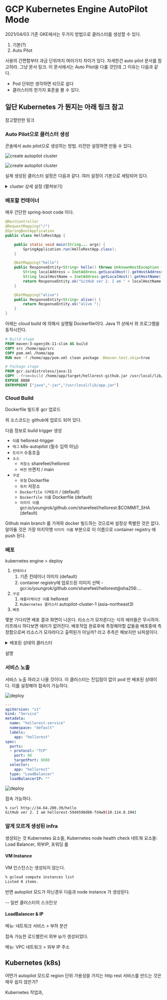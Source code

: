 # GCP Kubernetes Engine AutoPilot Mode

2021/04/03 기준 GKE에서는 두가지 방법으로 클러스터를 생성할 수 있다.

1. 기본(?)
2. Auto Pilot

사용의 간편함부터 과금 단위까지 여러가지 차이가 있다. 자세한건 auto pilot 문서를 참고하라. 그냥 문서 링크.
이 문서에서는 Auto Pilot을 다룰 것인데 그 이유는 다음과 같다.

- Pod 단위만 생각하면 되므로 쉽다
- 클러스터의 한가지 표준을 볼 수 있다.

## 일단 Kubernetes 가 뭔지는 아래 링크 참고

참고할만한 링크

### Auto Pilot으로 클러스터 생성

콘솔에서 auto pilot으로 생성하는 방법. 리전만 설정하면 만들 수 있다.

![create autopilot cluster](.resources/gcp_k8s_engine_autopilot/create_cluster_01.png)

![create autopilot cluster](.resources/gcp_k8s_engine_autopilot/create_cluster_02.png)

실제 생성된 클러스터 설정은 다음과 같다. 여러 설정이 기본으로 세팅되어 있다.

<details> <summary> cluster 상세 설정 (펼쳐보기) </summary>

![created cluster](.resources/gcp_k8s_engine_autopilot/created_cluster_01.png)
![created cluster](.resources/gcp_k8s_engine_autopilot/created_cluster_02.png)

</details>

### 배포할 컨테이너

매우 간단한 spring-boot code 이다.

```java
@RestController
@RequestMapping("/")
@SpringBootApplication
public class HelloRestApp {

    public static void main(String... args) {
        SpringApplication.run(HelloRestApp.class);
    }

    @GetMapping("hello")
    public ResponseEntity<String> hello() throws UnknownHostException {
        String localAddress = InetAddress.getLocalHost().getHostAddress();
        String localHostName = InetAddress.getLocalHost().getHostName();
        return ResponseEntity.ok("GitHub ver 2. I am " + localHostName + "(" + localAddress + ") ");
    }

    @GetMapping("alive")
    public ResponseEntity<String> alive() {
        return ResponseEntity.ok("alive ");
    }
}
```

아래는 cloud build 에 의해서 실행될 Dockerfile이다. Java 11 상에서 위 프로그램을 동작시킨다.

```Dockerfile
# Build stage
FROM maven:3-openjdk-11-slim AS build
COPY src /home/app/src
COPY pom.xml /home/app
RUN mvn -f /home/app/pom.xml clean package -Dmaven.test.skip=true

# Package stage
FROM gcr.io/distroless/java:11
COPY --from=build /home/app/target/hellorest-github.jar /usr/local/lib/app.jar
EXPOSE 8080
ENTRYPOINT ["java","-jar","/usr/local/lib/app.jar"]
```

### Cloud Build

Dockerfile 빌드후 gcr 업로드

위 소스코드는 github에 업로드 되어 있다.

다음 정보로 build trigger 생성

- `이름` hellorest-trigger
- `태그` k8s-autopilot (필수 입력 아님)
- `트리거` 수동호출
- `소스`
  - `저장소` sharefeel/hellorest
  - `버전` 브랜치 / main
- `구성`
  - `유형` Dockerfile
  - `위치` 저장소
  - `Dockerfile 디렉토리` / (default)
  - `Dockerfile 이름` Dockerfile (default)
  - `이미지 이름` gcr.io/youngrok/github.com/sharefeel/hellorest:$COMMIT_SHA (default)

Github main branch 를 가져와 docker 빌드하는 것으로써 설정상 특별한 것은 없다. 알아둘 것은 가장 마지막행 `이미지 이름` 부분으로 이 이름으로 container registry 에 push 된다.

### 배포

kubernetes engine > deploy

1. `컨테이너`
   1. 기존 컨테이너 이미지 (default)
   2. container registry에 업로드된 이미지 선택 - gcr.io/youngrok/github.com/sharefeel/hellorest@sha256:...
2. `구성`
   1. `애플리케이션 이름` hellorest
   2. `Kubernetes 클러스터` autopilot-cluster-1 (asia-northeast3)
3. `배포`

몇분 기다리면 배포 결과 화면이 나온다. 리소스가 모자른다는 식의 에러들은 무시하자. 리프레시 하다보면 에러가 없어진다. 배포작업 완료후에 측정해야할 값들을 배포중에 측정함으로써 리소스가 모자라다고 출력된가 아닐까? 라고 추측은 해보지만 뇌피셜이다.

<details> <summary> 배포된 상태의 클러스터 </summary>

![deploy](.resources/gcp_k8s_engine_autopilot/cluster_overview_01.png)
![deploy](.resources/gcp_k8s_engine_autopilot/cluster_overview_02.png)

</details>

설명

### 서비스 노출

서비스 노출 하라고 나올 것이다. 이 클러스터는 진입점이 없이 pod 만 배포된 상태이다. 이를 설정해야 접속이 가능하다.

![deploy](.resources/gcp_k8s_engine_autopilot/load_balancer.png)

```yaml
---
apiVersion: "v1"
kind: "Service"
metadata:
  name: "hellorest-service"
  namespace: "default"
  labels:
    app: "hellorest"
spec:
  ports:
  - protocol: "TCP"
    port: 80
    targetPort: 8080
  selector:
    app: "hellorest"
  type: "LoadBalancer"
  loadBalancerIP: ""
```

![deploy](.resources/gcp_k8s_engine_autopilot/service_overview.png)

접속 가능하다.

```bash
% curl http://34.64.200.39/hello
GitHub ver 2. I am hellorest-59d4598d88-fd4w9(10.114.0.194)
```

### 알게 모르게 생성된 infra

생성되는 것
Kubernetes 요소들, Kubernetes node health check
네트웍 요소들: Load Balancer, 외부IP, 포워딩 룰

#### VM Instance

VM 인스턴스는 생성되지 않는다.

```bash
% gcloud compute instances list
Listed 0 items.
```

반면 autopilot 모드가 아닌경우 다음과 node instance 가 생성된다.

-- 일반 클러스터의 스크린샷

#### LoadBalancer & IP

메뉴: 네트워크 서비스 > 부하 분산

접속 가능한 로드밸런서 외부 ip가 생성되었다.

메뉴: VPC 네트워크 > 외부 IP 주소

## Kubernetes (k8s)

어떤가 autopilot 모드로 region 단위 가용성을 가지는 http rest 서비스를 만드는 것은 매우 쉽지 않은가?

Kubernetes 작업과, 

